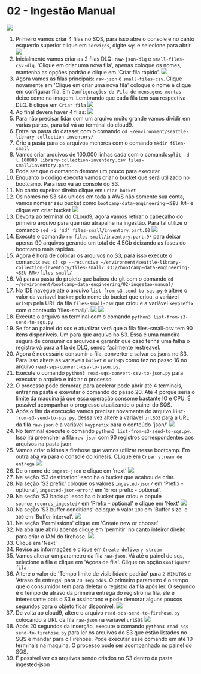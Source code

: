 # 02 - Ingestão Manual

![](img/arch-ingestao-manual.png)

1. Primeiro vamos criar 4 filas no SQS, para isso abre o console e no canto esquerdo superior clique em `serviços`, digite `sqs` e selecione para abrir.
   ![](img/sqs1.png)
2. Inicialmente vamos criar as 2 filas DLQ: `raw-json-dlq` e `small-files-csv-dlq`. 'Clique em criar uma nova fila', apenas coloque os nomes, mantenha as opções padrão e clique em 'Criar fila rápido'.
   ![](img/sqs2.png)
3. Agora vamos as filas principais: `raw-json` e `small-files-csv`. Clique novamente em 'Clique em criar uma nova fila' coloque o nome e clique em configurar fila. Em `Configurações da Fila de mensagens mortas` deixe como na imagem. Lembrando que cada fila tem sua respectiva DLQ. E clique em `Criar fila`
   ![](img/sqs3.png)
4. Ao final devem haver 4 filas:
   ![](img/sqs4.png)
5. Para não precisar lidar com um arquivo muito grande vamos dividir em varias partes, para tal vá ao terminal do cloud9.
6. Entre na pasta do dataset com o comando `cd ~/environment/seattle-library-collection-inventory/`
7. Crie a pasta para os arquivos menores com o comando `mkdir files-small`
8. Vamos criar arquivos de 100.000 linhas cada com o comando`split -d -l 100000 library-collection-inventory.csv files-small/inventory.part.` 
9. Pode ser que o comando demore um pouco para executar
10. Enquanto o código executa vamos criar o bucket que será utilizado no bootcamp. Para isso vá ao console do S3.
11. No canto supeiror direito clique em `Criar bucket`
12. Os nomes no S3 são unicos em toda a AWS não somente sua conta, vamos nomear seu bucket como `bootcamp-data-engineering-<SEU RM>` e clique em criar bucket
    ![](img/s3-1.png)
13. Devolta ao terminal do CLoud9, agora vamos retirar o cabeçalho do primeiro arquivo para que não atrapalhe na ingestão. Para tal utilize o comando `sed -i '$d' files-small/inventory.part.00`
    ![](img/sed1.png)
15. Execute o comando `rm files-small/inventory.part.9*` para deixar apenas 90 arquivos gerando um total de 4.5Gb deixando as fases do bootcamp mais rápidas.
16. Agora é hora de colocar os arquivos no S3, para isso execute o comando: `aws s3 cp --recursive ~/environment/seattle-library-collection-inventory/files-small/ s3://bootcamp-data-engineering-<SEU RM>/files-small/`
17. Vá para a pasta do projeto que baixou do git com o comando `cd ~/environment/bootcamp-data-engineering/02-ingestao-manual/`
18. No IDE navegue até o arquivo `list-from-s3-send-to-sqs.py` e altere o valor da variavel `bucket` pelo nome do bucket que criou, a variável `urlSQS` pela URL da fila `files-small-csv` que criou e a variável `keyprefix` com o conteudo 'files-small/'. 
    ![](img/ide1.png)
    ![](img/sqs5.png)
19. Execute o arquivo no terminal com o comando `python3 list-from-s3-send-to-sqs.py`
20. Se for ao painel do sqs e atualizar verá que a fila files-small-csv tem 90 itens disponiveis. Um para que arquivo no S3. Essa é uma maneira segura de consumir os arquivos e garantir que caso tenha uma falha o registro vá para a fila de DLQ, sendo facilmente restreavel.
21. Agora é necessário consumir a fila, converter e salvar os jsons no S3. Para isso altere as variaveis `bucket` e `urlSQS` como fez no passo 16 no arquivo `read-sqs-convert-csv-to-json.py`.
22. Execute o comando `python3 read-sqs-convert-csv-to-json.py` para executar o arquivo e iniciar o processo.
23. O processo pode demorar, para acelerar pode abrir até 4 terminais, entrar na pasta e exevutar o comando do passo 20. Até 4 porque seria o limite da maquina já que essa operação consome bastante IO e CPU. É possivel acompanhar o progresso atualizando o painel do SQS.
24. Após o fim da execução vamos precisar novamente do arquivo `list-from-s3-send-to-sqs.py`, dessa vez altere a variável `urlSQS` para a URL da fila `raw-json` e a variável `keyprefix` para o conteúdo 'json/'
    ![](img/ide3.png)
25. No terminal execute o comando `python3 list-from-s3-send-to-sqs.py`. Isso irá preencher a fila `raw-json` com 90 registros correspondentes aos arquivos na pasta json.
26. Vamos criar o kinesis firehose que vamos utilizar nesse bootcamp. Em outra aba vá para o console do kinesis. CLique em `Criar stream de entrega`
    ![](img/kinesis1.png)
27. De o nome de `ingest-json` e clique em 'next'
    ![](img/kinesis2.png)
28. Na seção 'S3 destination' escolha o bucket que acabou de criar.
29. Na seção 'S3 prefix' coloque os valores `ingested-json/` em 'Prefix - optional', `ingested-json-error/` em 'Error prefix - optional'.
30. Na secão 'S3 backup' escolha o bucket que criou e popule `source_records_ingested/` em 'Prefix - optional' e clique em 'Next'
    ![](img/kinesis4.png)
31. Na seção 'S3 buffer conditions' coloque o valor `100` em 'Buffer size' e `300` em 'Buffer interval'.
    ![](img/kinesis5.png)
32. Na seção 'Permissions' clique em 'Create new or choose'
33. Na aba que abriu apenas clique em 'permitir' no canto infeiror direito para criar o IAM do firehose.
    ![](img/kinesis7.png)
34. Clique em 'Next'
35. Revise as informações e clique em `Create delivery stream`
36. Vamos alterar um parametro da fila `raw-json`. Vá até o painel do sqs, selecione a fila e clique em 'Açoes de fila'. Clique na opção `Configurar fila`
37. Altere o valor de 'Tempo limite de visibilidade padrão' para `2 MINUTOS` e 'Atraso de entrega' para `20 segundos`. O primeiro parametro é o tempo que o consumidor tem para deletar o registro da fila após ler. O segundo é o tempo de atraso da primeira entrega do registro na fila, ele é interessante pois o S3 é assincrono e pode demorar alguns poucos segundos para o objeto ficar disponível.
    ![](img/sqs6.png)
38. De volta ao cloud9, altere o arquivo `read-sqs-send-to-firehose.py` colocando a URL da fila `raw-json` na variável `urlSQS`
    ![](img/kinesis8.png)
39. Após 20 segundos da inserção, execute o comando `python3 read-sqs-send-to-firehose.py` para ler os arquivos do S3 que estão listados no SQS e mandar para o Firehose. Pode executar esse comando em até 10 terminais na maquina. O processo pode ser acompanhado no painel do SQS.
40. É possivel ver os arquivos sendo criados no S3 dentro da pasta ingested-json